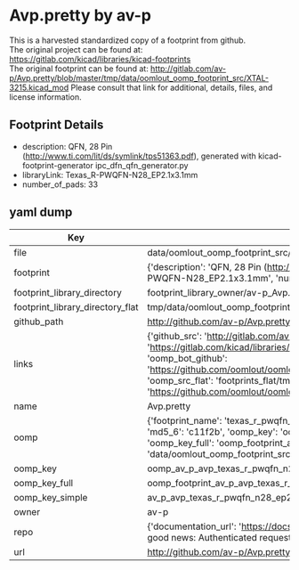 # Avp.pretty by av-p  
This is a harvested standardized copy of a footprint from github.  
The original project can be found at:  
https://gitlab.com/kicad/libraries/kicad-footprints  
The original footprint can be found at:
http://gitlab.com/av-p/Avp.pretty/blob/master/tmp/data/oomlout_oomp_footprint_src/XTAL-3215.kicad_mod
Please consult that link for additional, details, files, and license information.  
## Footprint Details
* description: QFN, 28 Pin (http://www.ti.com/lit/ds/symlink/tps51363.pdf), generated with kicad-footprint-generator ipc_dfn_qfn_generator.py  
* libraryLink: Texas_R-PWQFN-N28_EP2.1x3.1mm  
* number_of_pads: 33  
## yaml dump  
| Key | Value |  
| --- | --- |  
| file | data/oomlout_oomp_footprint_src/Avp.pretty/Texas_R-PWQFN-N28_EP2.1x3.1mm.kicad_mod |  
| footprint | {'description': 'QFN, 28 Pin (http://www.ti.com/lit/ds/symlink/tps51363.pdf), generated with kicad-footprint-generator ipc_dfn_qfn_generator.py', 'libraryLink': 'Texas_R-PWQFN-N28_EP2.1x3.1mm', 'number_of_pads': 33} |  
| footprint_library_directory | footprint_library_owner/av-p_Avp.pretty |  
| footprint_library_directory_flat | tmp/data/oomlout_oomp_footprint_src/footprints_flat/av_p_avp_texas_r_pwqfn_n28_ep2_1x3_1mm/working |  
| github_path | http://github.com/av-p/Avp.pretty/blob/master/tmp/data/oomlout_oomp_footprint_src/Texas_R-PWQFN-N28_EP2.1x3.1mm.kicad_mod |  
| links | {'github_src': 'http://gitlab.com/av-p/Avp.pretty/blob/master/tmp/data/oomlout_oomp_footprint_src/XTAL-3215.kicad_mod', 'github_src_repo': 'https://gitlab.com/kicad/libraries/kicad-footprints', 'oomp_bot': 'tmp/data/oomlout_oomp_footprint_src/footprints/av_p_avp_texas_r_pwqfn_n28_ep2_1x3_1mm/working', 'oomp_bot_github': 'https://github.com/oomlout/oomlout_oomp_footprint_bot/tree/main/tmp/data/oomlout_oomp_footprint_src/footprints/av_p_avp_texas_r_pwqfn_n28_ep2_1x3_1mm/working', 'oomp_src_flat': 'footprints_flat/tmp/data/oomlout_oomp_footprint_src/footprints_flat/av_p_avp_texas_r_pwqfn_n28_ep2_1x3_1mm/working', 'oomp_src_flat_github': 'https://github.com/oomlout/oomlout_oomp_footprint_src/tree/main/tmp/data/oomlout_oomp_footprint_src/footprints_flat/av_p_avp_texas_r_pwqfn_n28_ep2_1x3_1mm/working'} |  
| name | Avp.pretty |  
| oomp | {'footprint_name': 'texas_r_pwqfn_n28_ep2_1x3_1mm', 'library_name': 'avp', 'md5': 'c11f2b0c7fbdabbc124ddcfd92235e61', 'md5_10': 'c11f2b0c7f', 'md5_5': 'c11f2', 'md5_6': 'c11f2b', 'oomp_key': 'oomp_av_p_avp_texas_r_pwqfn_n28_ep2_1x3_1mm', 'oomp_key_extra': 'oomp_footprint_av_p_avp_texas_r_pwqfn_n28_ep2_1x3_1mm', 'oomp_key_full': 'oomp_footprint_av_p_avp_texas_r_pwqfn_n28_ep2_1x3_1mm_c11f2b', 'oomp_key_simple': 'av_p_avp_texas_r_pwqfn_n28_ep2_1x3_1mm', 'original_filename': 'data/oomlout_oomp_footprint_src/Avp.pretty/Texas_R-PWQFN-N28_EP2.1x3.1mm.kicad_mod', 'owner_name': 'av_p'} |  
| oomp_key | oomp_av_p_avp_texas_r_pwqfn_n28_ep2_1x3_1mm |  
| oomp_key_full | oomp_footprint_av_p_avp_texas_r_pwqfn_n28_ep2_1x3_1mm |  
| oomp_key_simple | av_p_avp_texas_r_pwqfn_n28_ep2_1x3_1mm |  
| owner | av-p |  
| repo | {'documentation_url': 'https://docs.github.com/rest/overview/resources-in-the-rest-api#rate-limiting', 'message': "API rate limit exceeded for 84.66.142.224. (But here's the good news: Authenticated requests get a higher rate limit. Check out the documentation for more details.)"} |  
| url | http://github.com/av-p/Avp.pretty |  

